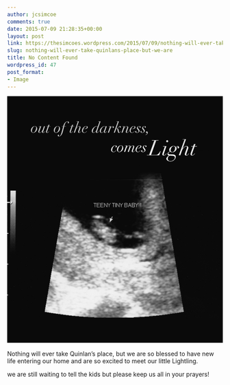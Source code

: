 ```yaml
---
author: jcsimcoe
comments: true
date: 2015-07-09 21:28:35+00:00
layout: post
link: https://thesimcoes.wordpress.com/2015/07/09/nothing-will-ever-take-quinlans-place-but-we-are/
slug: nothing-will-ever-take-quinlans-place-but-we-are
title: No Content Found
wordpress_id: 47
post_format:
- Image
---
```


![image](/public/assets/tumblr_nr8oznckad1qbwpqvo1_1280.jpg)

Nothing will ever take Quinlan’s place, but we are so blessed to have new life entering our home and are so excited to meet our little Lightling.

we are still waiting to tell the kids but please keep us all in your prayers!
